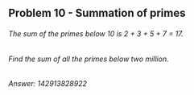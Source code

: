 ## Problem 10 - Summation of primes

###### The sum of the primes below 10 is 2 + 3 + 5 + 7 = 17.

###### Find the sum of all the primes below two million.

###### Answer: 142913828922